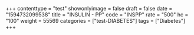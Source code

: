 +++
contenttype = "test"
showonlyimage = false
draft = false
date = "1594732099538"
title = "INSULIN - PP"
code = "INSPP"
rate = "500"
hc = "100"
weight = 55569
categories = ["test-DIABETES"]
tags = ["Diabetes"]
+++

